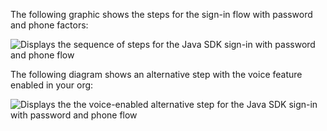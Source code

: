 The following graphic shows the steps for the sign-in flow with password and phone factors:

<div class="three-quarter">

![Displays the sequence of steps for the Java SDK sign-in with password and phone flow](/img/oie-embedded-sdk/oie-embedded-sdk-use-case-sign-in-pwd-phone-seq-1-java.png)

</div>

The following diagram shows an alternative step with the voice feature enabled in your org:

<div class="three-quarter">

![Displays the the voice-enabled alternative step for the Java SDK sign-in with password and phone flow](/img/oie-embedded-sdk/oie-embedded-sdk-use-case-sign-in-pwd-phone-seq-2-java.png)

</div>
